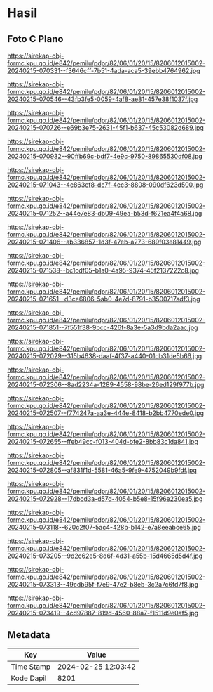 # Hasil

## Foto C Plano

https://sirekap-obj-formc.kpu.go.id/e842/pemilu/pdpr/82/06/01/20/15/8206012015002-20240215-070331--f3646cff-7b51-4ada-aca5-39ebb4764962.jpg

https://sirekap-obj-formc.kpu.go.id/e842/pemilu/pdpr/82/06/01/20/15/8206012015002-20240215-070546--43fb3fe5-0059-4af8-ae81-457e38f1037f.jpg

https://sirekap-obj-formc.kpu.go.id/e842/pemilu/pdpr/82/06/01/20/15/8206012015002-20240215-070726--e69b3e75-2631-45f1-b637-45c53082d689.jpg

https://sirekap-obj-formc.kpu.go.id/e842/pemilu/pdpr/82/06/01/20/15/8206012015002-20240215-070932--90ffb69c-bdf7-4e9c-9750-89865530df08.jpg

https://sirekap-obj-formc.kpu.go.id/e842/pemilu/pdpr/82/06/01/20/15/8206012015002-20240215-071043--4c863ef8-dc7f-4ec3-8808-090df623d500.jpg

https://sirekap-obj-formc.kpu.go.id/e842/pemilu/pdpr/82/06/01/20/15/8206012015002-20240215-071252--a44e7e83-db09-49ea-b53d-f621ea4f4a68.jpg

https://sirekap-obj-formc.kpu.go.id/e842/pemilu/pdpr/82/06/01/20/15/8206012015002-20240215-071406--ab336857-1d3f-47eb-a273-689f03e81449.jpg

https://sirekap-obj-formc.kpu.go.id/e842/pemilu/pdpr/82/06/01/20/15/8206012015002-20240215-071538--bc1cdf05-b1a0-4a95-9374-45f2137222c8.jpg

https://sirekap-obj-formc.kpu.go.id/e842/pemilu/pdpr/82/06/01/20/15/8206012015002-20240215-071651--d3ce6806-5ab0-4e7d-8791-b3500717adf3.jpg

https://sirekap-obj-formc.kpu.go.id/e842/pemilu/pdpr/82/06/01/20/15/8206012015002-20240215-071851--7f551f38-9bcc-426f-8a3e-5a3d9bda2aac.jpg

https://sirekap-obj-formc.kpu.go.id/e842/pemilu/pdpr/82/06/01/20/15/8206012015002-20240215-072029--315b4638-daaf-4f37-a440-01db31de5b66.jpg

https://sirekap-obj-formc.kpu.go.id/e842/pemilu/pdpr/82/06/01/20/15/8206012015002-20240215-072306--8ad2234a-1289-4558-98be-26ed129f977b.jpg

https://sirekap-obj-formc.kpu.go.id/e842/pemilu/pdpr/82/06/01/20/15/8206012015002-20240215-072507--f774247a-aa3e-444e-8418-b2bb4770ede0.jpg

https://sirekap-obj-formc.kpu.go.id/e842/pemilu/pdpr/82/06/01/20/15/8206012015002-20240215-072655--ffeb49cc-f013-404d-bfe2-8bb83c1da841.jpg

https://sirekap-obj-formc.kpu.go.id/e842/pemilu/pdpr/82/06/01/20/15/8206012015002-20240215-072805--af831f1d-5581-46a5-9fe9-4752049b9fdf.jpg

https://sirekap-obj-formc.kpu.go.id/e842/pemilu/pdpr/82/06/01/20/15/8206012015002-20240215-072928--17dbcd3a-d57d-4054-b5e8-15f96e230ea5.jpg

https://sirekap-obj-formc.kpu.go.id/e842/pemilu/pdpr/82/06/01/20/15/8206012015002-20240215-073118--620c2f07-5ac4-428b-b142-e7a8eeabce65.jpg

https://sirekap-obj-formc.kpu.go.id/e842/pemilu/pdpr/82/06/01/20/15/8206012015002-20240215-073205--9d2c62e5-8d6f-4d31-a55b-15d4665d5d4f.jpg

https://sirekap-obj-formc.kpu.go.id/e842/pemilu/pdpr/82/06/01/20/15/8206012015002-20240215-073313--49cdb95f-f7e9-47e2-b8eb-3c2a7c6fd7f8.jpg

https://sirekap-obj-formc.kpu.go.id/e842/pemilu/pdpr/82/06/01/20/15/8206012015002-20240215-073419--4cd97887-819d-4560-88a7-f1511d9e0af5.jpg


## Metadata

| Key        | Value               |
| ---------- | ------------------- |
| Time Stamp | 2024-02-25 12:03:42 |
| Kode Dapil | 8201                |



